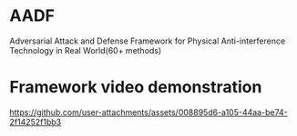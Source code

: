 # AADF
Adversarial Attack and Defense Framework for Physical Anti-interference Technology in Real World(60+ methods)

# Framework video demonstration
https://github.com/user-attachments/assets/008895d6-a105-44aa-be74-2f14252f1bb3
